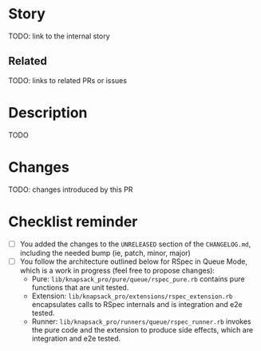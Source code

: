 # Story

TODO: link to the internal story

## Related

TODO: links to related PRs or issues

# Description

TODO

# Changes

TODO: changes introduced by this PR

# Checklist reminder

- [ ] You added the changes to the `UNRELEASED` section of the `CHANGELOG.md`, including the needed bump (ie, patch, minor, major)
- [ ] You follow the architecture outlined below for RSpec in Queue Mode, which is a work in progress (feel free to propose changes):
  - Pure: `lib/knapsack_pro/pure/queue/rspec_pure.rb` contains pure functions that are unit tested.
  - Extension: `lib/knapsack_pro/extensions/rspec_extension.rb` encapsulates calls to RSpec internals and is integration and e2e tested.
  - Runner: `lib/knapsack_pro/runners/queue/rspec_runner.rb` invokes the pure code and the extension to produce side effects, which are integration and e2e tested.
